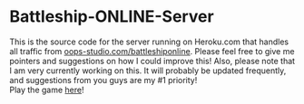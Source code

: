# Battleship-ONLINE-Server
This is the source code for the server running on Heroku.com that handles all traffic from <a target = "_blank" href = "oops-studio.com/battleshiponline">oops-studio.com/battleshiponline</a>. Please feel free to give me pointers and suggestions on how I could improve this! Also, please note that I am very currently working on this. It will probably be updated frequently, and suggestions from you guys are my #1 priority!
<br>
Play the game <a target = "_blank" href = "oops-studio.com/battleshiponline">here</a>!
